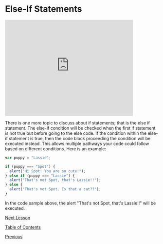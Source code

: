 # Else-If Statements

<iframe width="420" height="315" src="https://player.vimeo.com/external/293667823.hd.mp4?s=6bfedd8d71b595923077a1cec4a5ee79ababd9e2&profile_id=175" frameborder="0" allowfullscreen></iframe>

There is one more topic to discuss about if statements; that is the else if statement. The else-if condition will be checked when the first if statement is not true but before going to the else code. If the condition within the else-if statement is true, then the code block proceeding the condition will be executed instead. This allows multiple pathways your code could follow based on different conditions. Here is an example:

```js
var puppy = "Lassie";

if (puppy === "Spot") {
  alert("Hi Spot! You are so cute!");
} else if (puppy === "Lassie") {
  alert("That's not Spot, that's Lassie!!");
} else {
  alert("That's not Spot. Is that a cat??");
}
```

In the code sample above, the alert "That's not Spot, that's Lassie!!" will be executed.

[Next Lesson](./17.md)

[Table of Contents](./README.md)

[Previous](./15.md)
